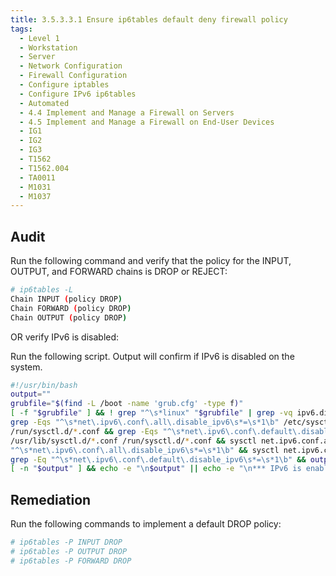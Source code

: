 ```yaml
---
title: 3.5.3.3.1 Ensure ip6tables default deny firewall policy
tags:
  - Level 1
  - Workstation
  - Server
  - Network Configuration
  - Firewall Configuration
  - Configure iptables
  - Configure IPv6 ip6tables
  - Automated
  - 4.4 Implement and Manage a Firewall on Servers
  - 4.5 Implement and Manage a Firewall on End-User Devices
  - IG1
  - IG2
  - IG3
  - T1562
  - T1562.004
  - TA0011
  - M1031
  - M1037
---
```


## Audit
Run the following command and verify that the policy for the INPUT, OUTPUT, and FORWARD chains is DROP or REJECT:
```bash
# ip6tables -L
Chain INPUT (policy DROP)
Chain FORWARD (policy DROP)
Chain OUTPUT (policy DROP)
```

OR verify IPv6 is disabled:

Run the following script. Output will confirm if IPv6 is disabled on the system.
```bash
#!/usr/bin/bash
output=""
grubfile="$(find -L /boot -name 'grub.cfg' -type f)"
[ -f "$grubfile" ] && ! grep "^\s*linux" "$grubfile" | grep -vq ipv6.disable=1 && output="ipv6 disabled in grub config"
grep -Eqs "^\s*net\.ipv6\.conf\.all\.disable_ipv6\s*=\s*1\b" /etc/sysctl.conf /etc/sysctl.d/*.conf /usr/lib/sysctl.d/*.conf \
/run/sysctl.d/*.conf && grep -Eqs "^\s*net\.ipv6\.conf\.default\.disable_ipv6\s*=\s*1\b" /etc/sysctl.conf /etc/sysctl.d/*.conf \
/usr/lib/sysctl.d/*.conf /run/sysctl.d/*.conf && sysctl net.ipv6.conf.all.disable_ipv6 | grep -Eq \
"^\s*net\.ipv6\.conf\.all\.disable_ipv6\s*=\s*1\b" && sysctl net.ipv6.conf.default.disable_ipv6 | \
grep -Eq "^\s*net\.ipv6\.conf\.default\.disable_ipv6\s*=\s*1\b" && output="ipv6 disabled in sysctl config"
[ -n "$output" ] && echo -e "\n$output" || echo -e "\n*** IPv6 is enabled on the system ***"
```

## Remediation
Run the following commands to implement a default DROP policy:
```bash
# ip6tables -P INPUT DROP
# ip6tables -P OUTPUT DROP
# ip6tables -P FORWARD DROP
```
